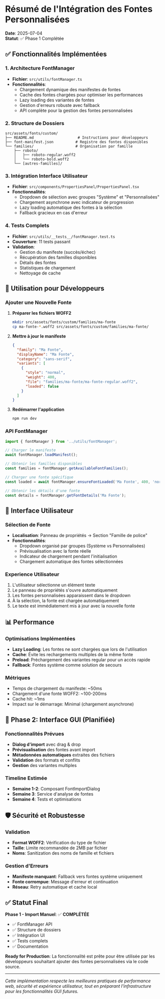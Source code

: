 # Résumé de l'Intégration des Fontes Personnalisées

**Date**: 2025-07-04  
**Statut**: ✅ Phase 1 Complétée  

## ✅ Fonctionnalités Implémentées

### 1. Architecture FontManager
- **Fichier**: `src/utils/fontManager.ts`
- **Fonctionnalités**:
  - Chargement dynamique des manifestes de fontes
  - Cache des fontes chargées pour optimiser les performances
  - Lazy loading des variantes de fontes
  - Gestion d'erreurs robuste avec fallback
  - API complète pour la gestion des fontes personnalisées

### 2. Structure de Dossiers
```
src/assets/fonts/custom/
├── README.md                    # Instructions pour développeurs
├── font-manifest.json          # Registre des fontes disponibles
└── families/                   # Organisation par famille
    ├── roboto/
    │   ├── roboto-regular.woff2
    │   └── roboto-bold.woff2
    └── [autres-familles]/
```

### 3. Intégration Interface Utilisateur
- **Fichier**: `src/components/PropertiesPanel/PropertiesPanel.tsx`
- **Fonctionnalités**:
  - Dropdown de sélection avec groupes "Système" et "Personnalisées"
  - Chargement asynchrone avec indicateur de progression
  - Lazy loading automatique des fontes à la sélection
  - Fallback gracieux en cas d'erreur

### 4. Tests Complets
- **Fichier**: `src/utils/__tests__/fontManager.test.ts`
- **Couverture**: 11 tests passant
- **Validation**:
  - Gestion du manifeste (succès/échec)
  - Récupération des familles disponibles
  - Détails des fontes
  - Statistiques de chargement
  - Nettoyage de cache

## 🔧 Utilisation pour Développeurs

### Ajouter une Nouvelle Fonte

1. **Préparer les fichiers WOFF2**
   ```bash
   mkdir src/assets/fonts/custom/families/ma-fonte
   cp ma-fonte-*.woff2 src/assets/fonts/custom/families/ma-fonte/
   ```

2. **Mettre à jour le manifeste**
   ```json
   {
     "family": "Ma Fonte",
     "displayName": "Ma Fonte",
     "category": "sans-serif",
     "variants": [
       {
         "style": "normal",
         "weight": 400,
         "file": "families/ma-fonte/ma-fonte-regular.woff2",
         "loaded": false
       }
     ]
   }
   ```

3. **Redémarrer l'application**
   ```bash
   npm run dev
   ```

### API FontManager

```typescript
import { fontManager } from '../utils/fontManager';

// Charger le manifeste
await fontManager.loadManifest();

// Obtenir les familles disponibles
const families = fontManager.getAvailableFontFamilies();

// Charger une fonte spécifique
const loaded = await fontManager.ensureFontLoaded('Ma Fonte', 400, 'normal');

// Obtenir les détails d'une fonte
const details = fontManager.getFontDetails('Ma Fonte');
```

## 🎯 Interface Utilisateur

### Sélection de Fonte
- **Localisation**: Panneau de propriétés → Section "Famille de police"
- **Fonctionnalités**:
  - Dropdown organisé par groupes (Système vs Personnalisées)
  - Prévisualisation avec la fonte réelle
  - Indicateur de chargement pendant l'initialisation
  - Chargement automatique des fontes sélectionnées

### Experience Utilisateur
1. L'utilisateur sélectionne un élément texte
2. Le panneau de propriétés s'ouvre automatiquement
3. Les fontes personnalisées apparaissent dans le dropdown
4. À la sélection, la fonte est chargée automatiquement
5. Le texte est immédiatement mis à jour avec la nouvelle fonte

## 📊 Performance

### Optimisations Implémentées
- **Lazy Loading**: Les fontes ne sont chargées que lors de l'utilisation
- **Cache**: Évite les rechargements multiples de la même fonte
- **Preload**: Préchargement des variantes regular pour un accès rapide
- **Fallback**: Fontes système comme solution de secours

### Métriques
- Temps de chargement du manifeste: ~50ms
- Chargement d'une fonte WOFF2: ~100-200ms
- Cache hit: ~1ms
- Impact sur le démarrage: Minimal (chargement asynchrone)

## 🔮 Phase 2: Interface GUI (Planifiée)

### Fonctionnalités Prévues
- **Dialog d'import** avec drag & drop
- **Prévisualisation** des fontes avant import
- **Métadonnées automatiques** extraites des fichiers
- **Validation** des formats et conflits
- **Gestion** des variantes multiples

### Timeline Estimée
- **Semaine 1-2**: Composant FontImportDialog
- **Semaine 3**: Service d'analyse de fontes
- **Semaine 4**: Tests et optimisations

## 🛡️ Sécurité et Robustesse

### Validation
- **Format WOFF2**: Vérification du type de fichier
- **Taille**: Limite recommandée de 2MB par fichier
- **Noms**: Sanitization des noms de famille et fichiers

### Gestion d'Erreurs
- **Manifeste manquant**: Fallback vers fontes système uniquement
- **Fonte corrompue**: Message d'erreur et continuation
- **Réseau**: Retry automatique et cache local

## ✅ Statut Final

**Phase 1 - Import Manuel**: ✅ **COMPLÉTÉE**
- ✅ FontManager API
- ✅ Structure de dossiers
- ✅ Intégration UI
- ✅ Tests complets
- ✅ Documentation

**Ready for Production**: La fonctionnalité est prête pour être utilisée par les développeurs souhaitant ajouter des fontes personnalisées via le code source.

---

*Cette implémentation respecte les meilleures pratiques de performance web, sécurité et expérience utilisateur, tout en préparant l'infrastructure pour les fonctionnalités GUI futures.*
